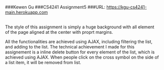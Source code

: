 ###Kewen Gu
###CS4241 Assignment5
###URL: <a href="https://kgu-cs4241-main.herokuapp.com">https://kgu-cs4241-main.herokuapp.com</a>

<br>
The style of this assignment is simply a huge background with all element of the page aligned at the center with proprt margins.

All the functionalities are achieved using AJAX, including filtering the list, and adding to the list. The technical achievement I made for this assignement is a inline delete button for every element of the list, which is achieved using AJAX. When people click on the cross symbol on the side of a list item, it will be removed from list. 

